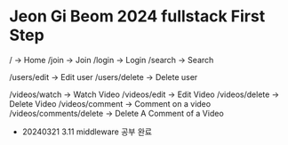 # Jeon Gi Beom 2024 fullstack First Step

/ -> Home
/join -> Join
/login -> Login
/search -> Search

/users/edit -> Edit user
/users/delete -> Delete user

/videos/watch -> Watch Video
/videos/edit -> Edit Video
/videos/delete -> Delete Video
/videos/comment -> Comment on a video
/videos/comments/delete -> Delete A Comment of a Video

- 20240321 3.11 middleware 공부 완료
